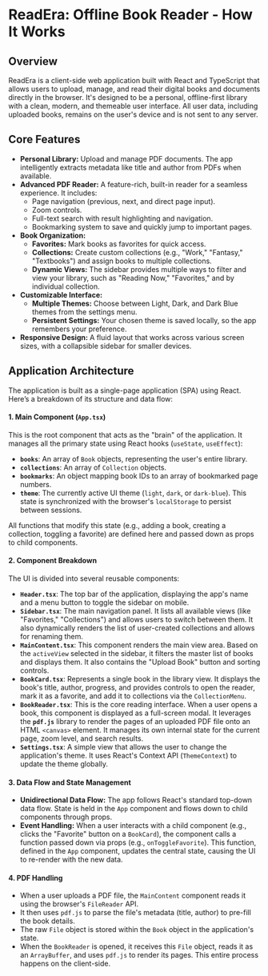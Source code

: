 # ReadEra: Offline Book Reader - How It Works

## Overview

ReadEra is a client-side web application built with React and TypeScript that allows users to upload, manage, and read their digital books and documents directly in the browser. It's designed to be a personal, offline-first library with a clean, modern, and themeable user interface. All user data, including uploaded books, remains on the user's device and is not sent to any server.

## Core Features

*   **Personal Library:** Upload and manage PDF documents. The app intelligently extracts metadata like title and author from PDFs when available.
*   **Advanced PDF Reader:** A feature-rich, built-in reader for a seamless experience. It includes:
    *   Page navigation (previous, next, and direct page input).
    *   Zoom controls.
    *   Full-text search with result highlighting and navigation.
    *   Bookmarking system to save and quickly jump to important pages.
*   **Book Organization:**
    *   **Favorites:** Mark books as favorites for quick access.
    *   **Collections:** Create custom collections (e.g., "Work," "Fantasy," "Textbooks") and assign books to multiple collections.
    *   **Dynamic Views:** The sidebar provides multiple ways to filter and view your library, such as "Reading Now," "Favorites," and by individual collection.
*   **Customizable Interface:**
    *   **Multiple Themes:** Choose between Light, Dark, and Dark Blue themes from the settings menu.
    *   **Persistent Settings:** Your chosen theme is saved locally, so the app remembers your preference.
*   **Responsive Design:** A fluid layout that works across various screen sizes, with a collapsible sidebar for smaller devices.

## Application Architecture

The application is built as a single-page application (SPA) using React. Here’s a breakdown of its structure and data flow:

#### 1. Main Component (`App.tsx`)

This is the root component that acts as the "brain" of the application. It manages all the primary state using React hooks (`useState`, `useEffect`):

*   **`books`**: An array of `Book` objects, representing the user's entire library.
*   **`collections`**: An array of `Collection` objects.
*   **`bookmarks`**: An object mapping book IDs to an array of bookmarked page numbers.
*   **`theme`**: The currently active UI theme (`light`, `dark`, or `dark-blue`). This state is synchronized with the browser's `localStorage` to persist between sessions.

All functions that modify this state (e.g., adding a book, creating a collection, toggling a favorite) are defined here and passed down as props to child components.

#### 2. Component Breakdown

The UI is divided into several reusable components:

*   **`Header.tsx`**: The top bar of the application, displaying the app's name and a menu button to toggle the sidebar on mobile.
*   **`Sidebar.tsx`**: The main navigation panel. It lists all available views (like "Favorites," "Collections") and allows users to switch between them. It also dynamically renders the list of user-created collections and allows for renaming them.
*   **`MainContent.tsx`**: This component renders the main view area. Based on the `activeView` selected in the sidebar, it filters the master list of books and displays them. It also contains the "Upload Book" button and sorting controls.
*   **`BookCard.tsx`**: Represents a single book in the library view. It displays the book's title, author, progress, and provides controls to open the reader, mark it as a favorite, and add it to collections via the `CollectionMenu`.
*   **`BookReader.tsx`**: This is the core reading interface. When a user opens a book, this component is displayed as a full-screen modal. It leverages the **`pdf.js`** library to render the pages of an uploaded PDF file onto an HTML `<canvas>` element. It manages its own internal state for the current page, zoom level, and search results.
*   **`Settings.tsx`**: A simple view that allows the user to change the application's theme. It uses React's Context API (`ThemeContext`) to update the theme globally.

#### 3. Data Flow and State Management

*   **Unidirectional Data Flow:** The app follows React's standard top-down data flow. State is held in the `App` component and flows down to child components through props.
*   **Event Handling:** When a user interacts with a child component (e.g., clicks the "Favorite" button on a `BookCard`), the component calls a function passed down via props (e.g., `onToggleFavorite`). This function, defined in the `App` component, updates the central state, causing the UI to re-render with the new data.

#### 4. PDF Handling

*   When a user uploads a PDF file, the `MainContent` component reads it using the browser's `FileReader` API.
*   It then uses `pdf.js` to parse the file's metadata (title, author) to pre-fill the book details.
*   The raw `File` object is stored within the `Book` object in the application's state.
*   When the `BookReader` is opened, it receives this `File` object, reads it as an `ArrayBuffer`, and uses `pdf.js` to render its pages. This entire process happens on the client-side.
